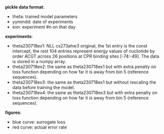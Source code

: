 **pickle data format**:
- theta: trained model parameters
- yymmdd: date of experiments
- exn: experiment #n on that day

**experiments**:
- theta230718ex1: NLL cs273ahw3 original, the 1st entry is the const intercept, 
  the rest 104 entries represent energy values of nucliotide by order ACGT across
  26 positions at CPR binding sites [-74:-49]. The data is stored in a numpy array.
- theta230718ex2: the same as theta230718ex1 but with extra penalty on loss function
  depending on how far it is away from bin 5 (reference sequences).
- theta230718ex3: the same as theta230718ex1 but without rescaling the data
  before training the model.
- theta230718ex4: the same as theta230718ex3 but with extra penalty on loss function
  depending on how far it is away from bin 5 (reference sequences).

**figures**:
- blue curve: surrogate loss
- red curve: actual error rate
